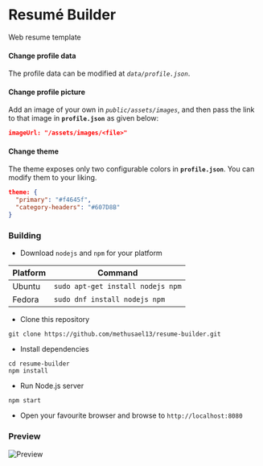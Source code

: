 # Resumé Builder
Web resume template

#### Change profile data
The profile data can be modified at _`data/profile.json`_.

#### Change profile picture
Add an image of your own in _`public/assets/images`_, and then pass the link to that image in **`profile.json`** as given below:
```json
imageUrl: "/assets/images/<file>"
```

#### Change theme
The theme exposes only two configurable colors in **`profile.json`**. You can modify them to your liking.
```json
theme: {
  "primary": "#f4645f",
  "category-headers": "#607D8B"
}
```

### Building
- Download `nodejs` and `npm` for your platform

| Platform | Command |
| -------- | ------- |
| Ubuntu | `sudo apt-get install nodejs npm` |
| Fedora | `sudo dnf install nodejs npm` |

- Clone this repository
```
git clone https://github.com/methusael13/resume-builder.git
```

- Install dependencies
```
cd resume-builder
npm install
```

- Run Node.js server
```
npm start
```

- Open your favourite browser and browse to `http://localhost:8080`


### Preview
![Preview](https://raw.githubusercontent.com/methusael13/resume-builder/master/preview/preview.png)
